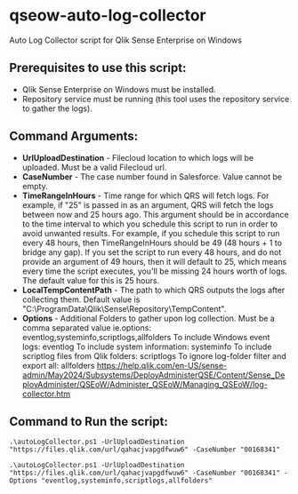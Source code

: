 # qseow-auto-log-collector
Auto Log Collector script for Qlik Sense Enterprise on Windows

## Prerequisites to use this script:
- Qlik Sense Enterprise on Windows must be installed.
- Repository service must be running (this tool uses the repository service to gather the logs).


## Command Arguments:
- **UrlUploadDestination** - Filecloud location to which logs will be uploaded. Must be a valid Filecloud url.
- **CaseNumber** - The case number found in Salesforce. Value cannot be empty.
- **TimeRangeInHours** - Time range for which QRS will fetch logs. For example, if "25" is passed in as an argument, QRS will fetch the logs between now and 25 hours ago.
    This argument should be in accordance to the time interval to which you schedule this script to run in order to avoid unwanted results.
    For example, if you schedule this script to run every 48 hours, then TimeRangeInHours should be 49 (48 hours + 1 to bridge any gap).
    If you set the script to run every 48 hours, and do not provide an argument of 49 hours, then it will default to 25, which means every time the script executes,
    you'll be missing 24 hours worth of logs. 
    The default value for this is 25 hours.
- **LocalTempContentPath** - The path to which QRS outputs the logs after collecting them. Default value is "C:\ProgramData\Qlik\Sense\Repository\TempContent\".
- **Options** - Additional Folders to gather upon log collection. Must be a comma separated value ie.options: eventlog,systeminfo,scriptlogs,allfolders
    To include Windows event logs: eventlog
    To include system information: systeminfo
    To include scriptlog files from Qlik folders: scriptlogs
    To ignore log-folder filter and export all: allfolders
    https://help.qlik.com/en-US/sense-admin/May2024/Subsystems/DeployAdministerQSE/Content/Sense_DeployAdminister/QSEoW/Administer_QSEoW/Managing_QSEoW/log-collector.htm

## Command to Run the script:
```
.\autoLogCollector.ps1 -UrlUploadDestination "https://files.qlik.com/url/qahacjvapgdfwuw6" -CaseNumber "00168341"
```
```
.\autoLogCollector.ps1 -UrlUploadDestination "https://files.qlik.com/url/qahacjvapgdfwuw6" -CaseNumber "00168341" -Options "eventlog,systeminfo,scriptlogs,allfolders"
```